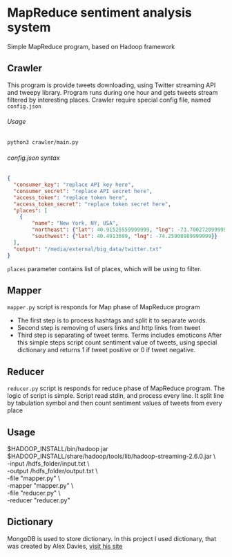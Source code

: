 # MapReduce sentiment analysis system
Simple MapReduce program, based on Hadoop framework

## Crawler
This program is provide tweets downloading, using Twitter streaming API and tweepy library.
Program runs during one hour and gets tweets stream filtered by interesting places.
Crawler require special config file, named `config.json`

###### Usage
`python3 crawler/main.py`

###### config.json syntax
```json
{
  "consumer_key": "replace API key here",
  "consumer_secret": "replace API secret here",
  "access_token": "replace token here",
  "access_token_secret": "replace token secret here",
  "places": [
    {
        "name": "New York, NY, USA", 
        "northeast": {"lat": 40.91525559999999, "lng": -73.70027209999999},
        "southwest": {"lat": 40.4913699, "lng": -74.25908989999999}}
  ],
  "output": "/media/external/big_data/twitter.txt"
}
```
`places` parameter contains list of places, which will be using to filter.


## Mapper
`mapper.py` script is responds for Map phase of MapReduce program  
* The first step is to process hashtags and split it to separate words.
* Second step is removing of users links and http links from tweet
* Third step is separating of tweet terms. Terms includes emoticons
After this simple steps script count sentiment value of tweets, using special dictionary
and returns 1 if tweet positive or 0 if tweet negative.


## Reducer
`reducer.py` script is responds for reduce phase of MapReduce program.
The logic of script is simple. Script read stdin, and process every line.
It split line by tabulation symbol and then count sentiment values of tweets from every place

## Usage
$HADOOP_INSTALL/bin/hadoop jar $HADOOP_INSTALL/share/hadoop/tools/lib/hadoop-streaming-2.6.0.jar \  
-input /hdfs_folder/input.txt \  
-output /hdfs_folder/output.txt \  
-file "mapper.py" \  
-mapper "mapper.py" \  
-file "reducer.py" \  
-reducer "reducer.py"  

## Dictionary
MongoDB is used to store dictionary. In this project I used dictionary, that was created by Alex Davies, 
[visit his site](http://alexdavies.net/twitter-sentiment-analysis/)